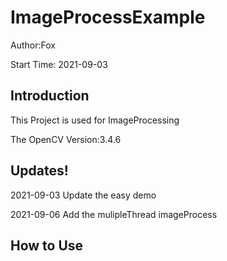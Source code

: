# ImageProcessExample
Author:Fox

Start Time: 2021-09-03

## Introduction

This Project is used for ImageProcessing

The OpenCV Version:3.4.6

## Updates!

2021-09-03 Update the easy demo

2021-09-06 Add the mulipleThread imageProcess

## How to Use

